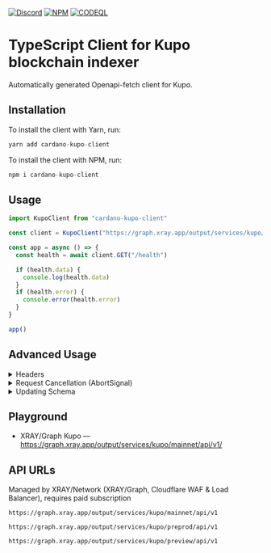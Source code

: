 <a href="https://discord.gg/WhZmm46APN"><img alt="Discord" src="https://img.shields.io/discord/852538978946383893?style=for-the-badge&logo=discord&label=Discord&labelColor=%231940ED&color=%233FCB9B"></a>
<a href="https://www.npmjs.com/package/cardano-kupo-client"><img alt="NPM" src="https://img.shields.io/npm/v/cardano-kupo-client/latest?style=for-the-badge&logo=npm&labelColor=%231940ED&color=%233FCB9B"></a>
<a href="https://github.com/xray-network/cardano-kupo-client/actions"><img alt="CODEQL" src="https://img.shields.io/github/actions/workflow/status/xray-network/cardano-kupo-client/codeql.yml?label=CodeQL&logo=github&style=for-the-badge&labelColor=%231940ED&color=%233FCB9B"></a>
  
# TypeScript Client for Kupo blockchain indexer

Automatically generated Openapi-fetch client for Kupo.

## Installation

To install the client with Yarn, run:

```TypeScript
yarn add cardano-kupo-client
```

To install the client with NPM, run:

```TypeScript
npm i cardano-kupo-client
```

## Usage

```TypeScript
import KupoClient from "cardano-kupo-client"

const client = KupoClient("https://graph.xray.app/output/services/kupo/mainnet/api/v1")

const app = async () => {
  const health = await client.GET("/health")

  if (health.data) {
    console.log(health.data)
  }
  if (health.error) {
    console.error(health.error)
  }
}

app()
```

## Advanced Usage

<details>
<summary>Headers</summary>
  
``` TypeScript
import KupoClient from "cardano-kupo-client"

const baseUrl = "https://graph.xray.app/output/services/kupo/mainnet/api/v1"
const headers = {} // rest headers
const client = KupoClient(baseUrl, headers)

const app = async () => {
  const health = await client.GET("/health", {
    headers: { "Content-Type": "application/json" }, // one shot headers
  })

  console.log(health.data)
}

app()
```

</details>

<details>
<summary>Request Cancellation (AbortSignal)</summary>

```TypeScript
import KupoClient from "cardano-kupo-client"

const client = KupoClient("https://graph.xray.app/output/services/kupo/mainnet/api/v1")

const app = async () => {
  const abortController = new AbortController()

  setTimeout(() => {
    abortController.abort() // cancel request
    console.log('Aborted!')
  }, 200)

  const assets = await client.GET("/health", {
    signal: abortController.signal,
  })
}

app()
```

</details>

<details>
<summary>Updating Schema</summary>

Run schema update:
```console
yarn schema
```

</details>

## Playground

* XRAY/Graph Kupo — https://graph.xray.app/output/services/kupo/mainnet/api/v1/


## API URLs

Managed by XRAY/Network (XRAY/Graph, Cloudflare WAF & Load Balancer), requires paid subscription

```
https://graph.xray.app/output/services/kupo/mainnet/api/v1
```

```
https://graph.xray.app/output/services/kupo/preprod/api/v1
```

```
https://graph.xray.app/output/services/kupo/preview/api/v1
```
